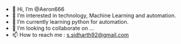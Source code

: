 - 👋 Hi, I’m @Aeron666
- 👀 I’m interested in technology, Machine Learning and automation.
- 🌱 I’m currently learning python for automation.
- 💞️ I’m looking to collaborate on ...
- 📫 How to reach me : s.sidharth92@gmail.com

<!---
Aeron666/Aeron666 is a ✨ special ✨ repository because its `README.md` (this file) appears on your GitHub profile.
You can click the Preview link to take a look at your changes.
--->
